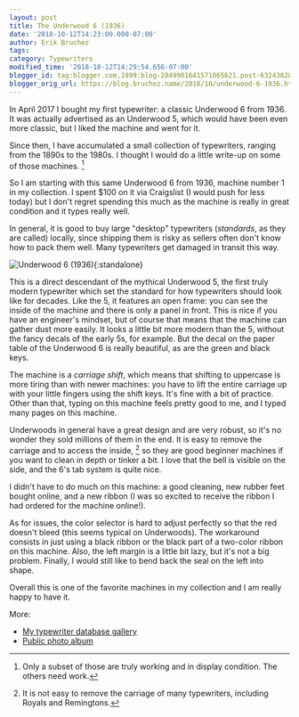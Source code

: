 ```yaml
---
layout: post
title: The Underwood 6 (1936)
date: '2018-10-12T14:23:00.000-07:00'
author: Erik Bruchez
tags:
category: Typewriters
modified_time: '2018-10-12T14:29:54.656-07:00'
blogger_id: tag:blogger.com,1999:blog-2849901641571065621.post-6324382816603684846
blogger_orig_url: https://blog.bruchez.name/2018/10/underwood-6-1936.html
---
```


In April 2017 I bought my first typewriter: a classic Underwood 6 from 1936. It was actually advertised as an Underwood 5, which would have been even more classic, but I liked the machine and went for it.

Since then, I have accumulated a small collection of typewriters, ranging from the 1890s to the 1980s. I thought I would do a little write-up on some of those machines. [^working]

So I am starting with this same Underwood 6 from 1936, machine number 1 in my collection. I spent $100 on it via Craigslist (I would push for less today) but I don't regret spending this much as the machine is really in great condition and it types really well.

In general, it is good to buy large "desktop" typewriters (*standards*, as they are called) locally, since shipping them is risky as sellers often don't know how to pack them well. Many typewriters get damaged in transit this way.

![Underwood 6 (1936)](https://raw.githubusercontent.com/ebruchez/public/master/Blog%20posts/images/typewriters/underwood6.jpg){:standalone}

This is a direct descendant of the mythical Underwood 5, the first truly modern typewriter which set the standard for how typewriters should look like for decades. Like the 5, it features an open frame: you can see the inside of the machine and there is only a panel in front. This is nice if you have an engineer's mindset, but of course that means that the machine can gather dust more easily. It looks a little bit more modern than the 5, without the fancy decals of the early 5s, for example. But the decal on the paper table of the Underwood 6 is really beautiful, as are the green and black keys.

The machine is a *carriage shift*, which means that shifting to uppercase is more tiring than with newer machines: you have to lift the entire carriage up with your little fingers using the shift keys. It's fine with a bit of practice. Other than that, typing on this machine feels pretty good to me, and I typed many pages on this machine.

Underwoods in general have a great design and are very robust, so it's no wonder they sold millions of them in the end. It is easy to remove the carriage and to access the inside, [^carriage] so they are good beginner machines if you want to clean in depth or tinker a bit. I love that the bell is visible on the side, and the 6's tab system is quite nice.

I didn't have to do much on this machine: a good cleaning, new rubber feet bought online, and a new ribbon (I was so excited to receive the ribbon I had ordered for the machine online!).

As for issues, the color selector is hard to adjust perfectly so that the red doesn't bleed (this seems typical on Underwoods). The workaround consists in just using a black ribbon or the black part of a two-color ribbon on this machine. Also, the left margin is a little bit lazy, but it's not a big problem. Finally, I would still like to bend back the seal on the left into shape.

Overall this is one of the favorite machines in my collection and I am really happy to have it.

More:

- [My typewriter database gallery](http://typewriterdatabase.com/1936-underwood-6.10828.typewriter)
- [Public photo album](https://photos.app.goo.gl/VSHVNAFevRfEj4yh8)

[^working]: Only a subset of those are truly working and in display condition. The others need work.

[^carriage]: It is not easy to remove the carriage of many typewriters, including Royals and Remingtons.
